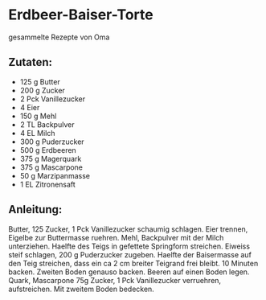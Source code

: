Erdbeer-Baiser-Torte
===
gesammelte Rezepte von Oma

Zutaten:
---
- 125 g Butter
- 200 g Zucker
- 2 Pck Vanillezucker
- 4  Eier
- 150 g Mehl
- 2 TL Backpulver
- 4 EL Milch
- 300 g Puderzucker
- 500 g Erdbeeren
- 375 g Magerquark
- 375 g Mascarpone
- 50 g Marzipanmasse
- 1 EL Zitronensaft

Anleitung:
---
 Butter, 125  Zucker, 1 Pck Vanillezucker schaumig schlagen. Eier trennen, Eigelbe zur Buttermasse ruehren. Mehl, Backpulver mit der Milch unterziehen. Haelfte des Teigs in gefettete Springform streichen. Eiweiss steif schlagen, 200 g Puderzucker zugeben. Haelfte der Baisermasse auf den Teig streichen, dass ein ca 2 cm breiter Teigrand frei bleibt. 10 Minuten backen. Zweiten Boden genauso backen. Beeren auf einen Boden legen. Quark, Mascarpone 75g Zucker, 1 Pck Vanillezucker verruehren, aufstreichen. Mit zweitem Boden bedecken. 